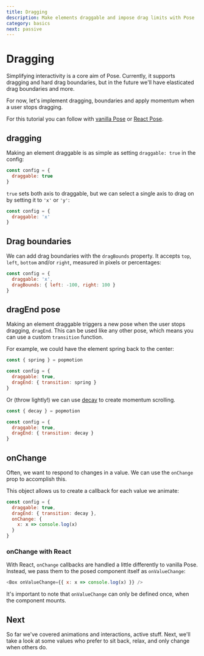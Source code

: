 ```yaml
---
title: Dragging
description: Make elements draggable and impose drag limits with Pose
category: basics
next: passive
---
```


# Dragging

Simplifying interactivity is a core aim of Pose. Currently, it supports dragging and hard drag boundaries, but in the future we'll have elasticated drag boundaries and more.

For now, let's implement dragging, boundaries and apply momentum when a user stops dragging.

For this tutorial you can follow with [vanilla Pose](https://codepen.io/popmotion/pen/RMVKRM?editors=0010) or [React Pose](https://codepen.io/popmotion/pen/zWwNKK?editors=0010).

<TOC />

## dragging

Making an element draggable is as simple as setting `draggable: true` in the config:

```javascript
const config = {
  draggable: true
}
```

<CodePen id="OvmWZG" />

`true` sets both axis to draggable, but we can select a single axis to drag on by setting it to `'x'` or `'y'`:

```javascript
const config = {
  draggable: 'x'
}
```

<CodePen id="BrRpPe" />

## Drag boundaries

We can add drag boundaries with the `dragBounds` property. It accepts `top`, `left`, `bottom` and/or `right`, measured in pixels or percentages:

```javascript
const config = {
  draggable: 'x',
  dragBounds: { left: -100, right: 100 }
}
```

<CodePen id="RMVKYq" />

## dragEnd pose

Making an element draggable triggers a new pose when the user stops dragging, `dragEnd`. This can be used like any other pose, which means you can use a custom `transition` function.

For example, we could have the element spring back to the center:

```javascript
const { spring } = popmotion

const config = {
  draggable: true,
  dragEnd: { transition: spring }
}
```

<CodePen id="xWdqLy" />

Or (throw lightly!) we can use [decay](/api/decay) to create momentum scrolling.

```javascript
const { decay } = popmotion

const config = {
  draggable: true,
  dragEnd: { transition: decay }
}
```

<CodePen id="dmWWdp" />

## onChange

Often, we want to respond to changes in a value. We can use the `onChange` prop to accomplish this.

This object allows us to create a callback for each value we animate:

```javascript
const config = {
  draggable: true,
  dragEnd: { transition: decay },
  onChange: {
    x: x => console.log(x)
  }
}
```

### onChange with React

With React, `onChange` callbacks are handled a little differently to vanilla Pose. Instead, we pass them to the posed component itself as `onValueChange`:

```javascript
<Box onValueChange={{ x: x => console.log(x) }} />
```

It's important to note that `onValueChange` can only be defined once, when the component mounts.

## Next

So far we've covered animations and interactions, active stuff. Next, we'll take a look at some values who prefer to sit back, relax, and only change when others do.
